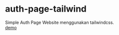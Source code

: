 # auth-page-tailwind
Simple Auth Page Website menggunakan tailwindcss.  
[demo](https://johsteven.github.io/auth-page-tailwind/login.html)
